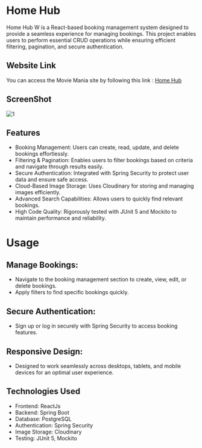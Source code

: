 # Home Hub 

Home Hub W is a React-based booking management system designed to provide a seamless experience for managing bookings. This project enables users to perform essential CRUD operations while ensuring efficient filtering, pagination, and secure authentication.

## Website Link

You can access the Movie Mania site by following this link : [Home Hub](https://hubb-home.vercel.app/)

## ScreenShot

![1](https://github.com/user-attachments/assets/cee449db-3dd1-4171-868a-030a21c89157)




## Features
- Booking Management: Users can create, read, update, and delete bookings effortlessly.
- Filtering & Pagination: Enables users to filter bookings based on criteria and navigate through results easily.
- Secure Authentication: Integrated with Spring Security to protect user data and ensure safe access.
- Cloud-Based Image Storage: Uses Cloudinary for storing and managing images efficiently.
- Advanced Search Capabilities: Allows users to quickly find relevant bookings.
- High Code Quality: Rigorously tested with JUnit 5 and Mockito to maintain performance and reliability.

# Usage
## Manage Bookings:
- Navigate to the booking management section to create, view, edit, or delete bookings.
- Apply filters to find specific bookings quickly.

## Secure Authentication:
- Sign up or log in securely with Spring Security to access booking features.

## Responsive Design:
- Designed to work seamlessly across desktops, tablets, and mobile devices for an optimal user experience.

## Technologies Used
- Frontend: ReactJs
- Backend: Spring Boot
- Database: PostgreSQL
- Authentication: Spring Security
- Image Storage: Cloudinary
- Testing: JUnit 5, Mockito
